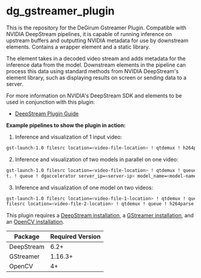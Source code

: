 # dg_gstreamer_plugin
This is the repository for the DeGirum Gstreamer Plugin.
Compatible with NVIDIA DeepStream pipelines, it is capable of running inference on upstream buffers and outputting NVIDIA metadata for use by downstream elements. Contains a wrapper element and a static library.

The element takes in a decoded video stream and adds metadata for the inference data from the model. Downstream elements in the pipeline can process this data using standard methods from NVIDIA DeepStream's element library, such as displaying results on screen or sending data to a server.

For more information on NVIDIA's DeepStream SDK and elements to be used in conjunction with this plugin:
- [DeepStream Plugin Guide]

**Example pipelines to show the plugin in action:**
1. Inference and visualization of 1 input video: 
```sh
gst-launch-1.0 filesrc location=<video-file-location> ! qtdemux ! h264parse ! nvv4l2decoder enable-max-performance=1 ! m.sink_0 nvstreammux name=m batch-size=1 width=1920 height=1080 ! dgaccelerator server_ip=<server-ip> model_name=<model-name> ! nvvideoconvert ! nvdsosd ! nvegltransform ! nveglglessink
```

2. Inference and visualization of two models in parallel on one video:
```sh
gst-launch-1.0 filesrc location=<video-file-location> ! qtdemux ! queue ! h264parse ! nvv4l2decoder enable-max-performance=1 ! m.sink_0 nvstreammux name=m batch-size=1 width=1920 height=1080 ! tee name=t ! queue ! dgaccelerator server_ip=<server-ip> model_name=<model-name> ! queue ! mix.sink_0 nvstreammux name=mix batch-size=1 width=1920 height=1080 ! nvvideoconvert ! nvdsosd process-mode=1 ! nvegltransform ! nveglglessink sync=false \
t. ! queue ! dgaccelerator server_ip=<server-ip> model_name=<model-name> ! queue ! mix.sink_1
```
3. Inference and visualization of one model on two videos:
```sh
gst-launch-1.0 filesrc location=<video-file-1-location> ! qtdemux ! queue ! h264parse ! nvv4l2decoder enable-max-performance=1 ! queue ! m.sink_0 nvstreammux name=m batch-size=2 width=1920 height=1080 ! dgaccelerator server_ip=<server-ip> model_name=<model-name> ! nvmultistreamtiler width=1920 height=1080 buffer-pool-size=4 ! queue ! nvdsosd process-mode=1 ! nvegltransform ! nveglglessink \
filesrc location=<video-file-2-location> ! qtdemux ! queue ! h264parse ! nvv4l2decoder enable-max-performance=1 ! queue ! m.sink_1
```
This plugin requires a [DeepStream installation], a [GStreamer installation], and an [OpenCV installation].

| Package | Required Version |
| ------ | ------ |
| DeepStream | 6.2+ |
| GStreamer | 1.16.3+ |
| OpenCV | 4+ |


[DeepStream Plugin Guide]:<https://docs.nvidia.com/metropolis/deepstream/dev-guide/text/DS_plugin_Intro.html>
[DeepStream installation]:<https://docs.nvidia.com/metropolis/deepstream/dev-guide/text/DS_Quickstart.html>
[GStreamer installation]:<https://gstreamer.freedesktop.org/documentation/installing/index.html>
[OpenCV installation]:<https://docs.opencv.org/4.x/d7/d9f/tutorial_linux_install.html>
